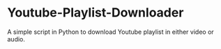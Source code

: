# Youtube-Playlist-Downloader
A simple script in Python to download Youtube playlist in either video or audio.
